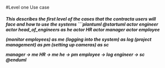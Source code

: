 #Level one Use case
<h5>This describes the first level of the cases that the contracta users will face and how to use the systems
```plantuml
@startuml
actor engineer
actor head_of_engineers as he
actor HR
actor manager
actor employee

(monitor employees) as me
(logging into the system) as log
(project management) as pm
(setting up cameras) as sc

manager -> me
HR -> me
he -> pm
employee -> log
engineer -> sc
@enduml
```
